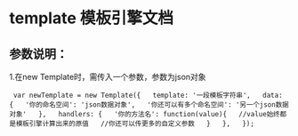 template 模板引擎文档
=========================
参数说明：
-------------------------
1.在new Template时，需传入一个参数，参数为json对象  

` 
    var newTemplate = new Template({  
      template: '一段模板字符串',  
        data: {  
          '你的命名空间': 'json数据对象',  
          '你还可以有多个命名空间': '另一个json数据对象'  
        },  
        handlers: {  
          '你的方法名': function(value){  
             //value始终都是模板引擎计算出来的原值  
             //你还可以传更多的自定义参数  
           }  
        },  
    });  
 `  